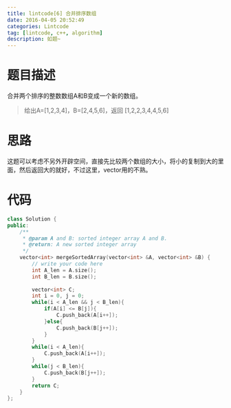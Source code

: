 ```yaml
---
title: lintcode[6] 合并排序数组
date: 2016-04-05 20:52:49
categories: Lintcode
tag: [lintcode, c++, algorithm]
description: 如题~
---
```


# 题目描述
合并两个排序的整数数组A和B变成一个新的数组。

> 给出A=[1,2,3,4]，B=[2,4,5,6]，返回 [1,2,2,3,4,4,5,6]


# 思路
这题可以考虑不另外开辟空间，直接先比较两个数组的大小，将小的复制到大的里面，然后返回大的就好，不过这里，vector用的不熟。

# 代码

```c++
class Solution {
public:
    /**
     * @param A and B: sorted integer array A and B.
     * @return: A new sorted integer array
     */
    vector<int> mergeSortedArray(vector<int> &A, vector<int> &B) {
        // write your code here
        int A_len = A.size();
        int B_len = B.size();
        
        vector<int> C;
        int i = 0, j = 0;
        while(i < A_len && j < B_len){
            if(A[i] <= B[j]){
                C.push_back(A[i++]);
            }else{
                C.push_back(B[j++]);
            }
        }
        while(i < A_len){
            C.push_back(A[i++]);
        }
        while(j < B_len){
            C.push_back(B[j++]);
        }
        return C;
    }
};
```